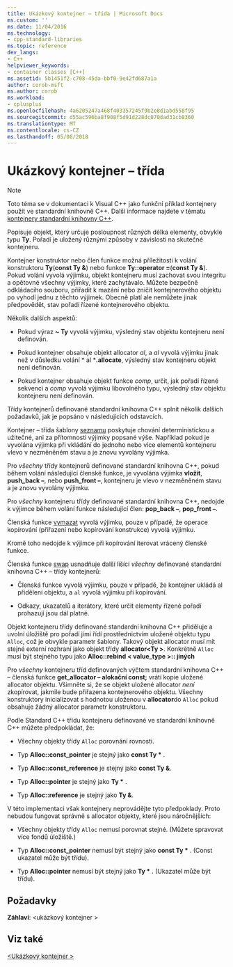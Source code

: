 ```yaml
---
title: Ukázkový kontejner – třída | Microsoft Docs
ms.custom: ''
ms.date: 11/04/2016
ms.technology:
- cpp-standard-libraries
ms.topic: reference
dev_langs:
- C++
helpviewer_keywords:
- container classes [C++]
ms.assetid: 5b1451f2-c708-45da-bbf0-9e42fd687a1a
author: corob-msft
ms.author: corob
ms.workload:
- cplusplus
ms.openlocfilehash: 4a6205247a468f403357245f9b2e8d1abd558f95
ms.sourcegitcommit: d55ac596ba8f908f5d91d228dc070dad31cb8360
ms.translationtype: MT
ms.contentlocale: cs-CZ
ms.lasthandoff: 05/08/2018
---
```

# <a name="sample-container-class"></a>Ukázkový kontejner – třída

> [!NOTE]
> Toto téma se v dokumentaci k Visual C++ jako funkční příklad kontejnery použít ve standardní knihovně C++. Další informace najdete v tématu [kontejnery standardní knihovny C++](../standard-library/stl-containers.md).

Popisuje objekt, který určuje posloupnost různých délka elementy, obvykle typu **Ty**. Pořadí je uložený různými způsoby v závislosti na skutečné kontejneru.

Kontejner konstruktor nebo člen funkce možná příležitosti k volání konstruktoru **Ty**(**const Ty &**) nebo funkce **Ty::operator =**(**const Ty &**). Pokud volání vyvolá výjimku, objekt kontejneru musí zachovat svou integritu a opětovné všechny výjimky, které zachytávalo. Můžete bezpečně odkládacího souboru, přiřadit k mazání nebo zničit kontejnerového objektu po vyhodí jednu z těchto výjimek. Obecně platí ale nemůžete jinak předpovědět, stav pořadí řízené kontejnerového objektu.

Několik dalších aspektů:

- Pokud výraz **~ Ty** vyvolá výjimku, výsledný stav objektu kontejneru není definován.

- Pokud kontejner obsahuje objekt allocator *al*, a *al* vyvolá výjimku jinak než v důsledku volání * al ***.allocate**, výsledný stav kontejneru objekt není definován.

- Pokud kontejner obsahuje objekt funkce *comp*, určit, jak pořadí řízené sekvenci a *comp* vyvolá výjimku libovolného typu, výsledný stav objektu kontejneru není definován.

Třídy kontejnerů definované standardní knihovna C++ splnit několik dalších požadavků, jak je popsáno v následujících odstavcích.

Kontejner – třída šablony [seznamu](../standard-library/list-class.md) poskytuje chování deterministickou a užitečné, ani za přítomnosti výjimky popsané výše. Například pokud je vyvolána výjimka při vkládání do jednoho nebo více elementů kontejneru vlevo v nezměněném stavu a je znovu vyvolány výjimka.

Pro *všechny* třídy kontejnerů definované standardní knihovna C++, pokud během volání následující členské funkce, je vyvolána výjimka **vložit**, **push_back –**, nebo **push_front –**, kontejneru je vlevo v nezměněném stavu a je znovu vyvolány výjimku.

Pro *všechny* kontejneru třídy definované standardní knihovna C++, nedojde k výjimce během volání funkce následující člen: **pop_back –**, **pop_front –**.

Členská funkce [vymazat](../standard-library/container-class-erase.md) vyvolá výjimku, pouze v případě, že operace kopírování (přiřazení nebo kopírování konstrukce) vyvolá výjimku.

Kromě toho nedojde k výjimce při kopírování iterovat vrácený členské funkce.

Členská funkce [swap](../standard-library/container-class-swap.md) usnadňuje další lišící *všechny* definované standardní knihovna C++ – třídy kontejnerů:

- Členská funkce vyvolá výjimku, pouze v případě, že kontejner ukládá al přidělení objektu, a `al` vyvolá výjimku při kopírování.

- Odkazy, ukazatelů a iterátory, které určit elementy řízené pořadí prohazují jsou dál platné.

Objekt kontejneru třídy definované standardní knihovna C++ přiděluje a uvolní úložiště pro pořadí jimi řídí prostřednictvím uložené objektu typu `Alloc`, což je obvykle parametr šablony. Takový objekt allocator musí mít stejné externí rozhraní jako objekt třídy **allocator\<Ty >**. Konkrétně `Alloc` musí být stejného typu jako **Alloc::rebind < value_type >:: jiných**

Pro *všechny* kontejneru tříd definovaných výčtem standardní knihovna C++ – členská funkce **get_allocator – alokační const;** vrátí kopie uložené allocator objektu. Všimněte si, že se objekt uložené allocator *není* zkopírovat, jakmile bude přiřazena kontejnerového objektu. Všechny konstruktory inicializovat s hodnotou uloženou v **allocator**do `Alloc` pokud obsahuje žádný allocator parametr konstruktoru.

Podle Standard C++ třídu kontejneru definované ve standardní knihovně C++ můžete předpokládat, že:

- Všechny objekty třídy `Alloc` porovnání rovnosti.

- Typ **Alloc::const_pointer** je stejný jako **const Ty \*** .

- Typ **Alloc::const_reference** je stejný jako **const Ty &**.

- Typ **Alloc::pointer** je stejný jako **Ty \*** .

- Typ **Alloc::reference** je stejný jako **Ty &**.

V této implementaci však kontejnery neprovádějte tyto předpoklady. Proto nebudou fungovat správně s allocator objekty, které jsou náročnějších:

- Všechny objekty třídy `Alloc` nemusí porovnat stejné. (Můžete spravovat více fondů úložiště.)

- Typ **Alloc::const_pointer** nemusí být stejný jako **const Ty \*** . (Const ukazatel může být třídu).

- Typ **Alloc::pointer** nemusí být stejný jako **Ty \*** . (Ukazatel může být třídu).

## <a name="requirements"></a>Požadavky

**Záhlaví**: \<ukázkový kontejner >

## <a name="see-also"></a>Viz také

[\<Ukázkový kontejner >](../standard-library/sample-container.md)<br/>
